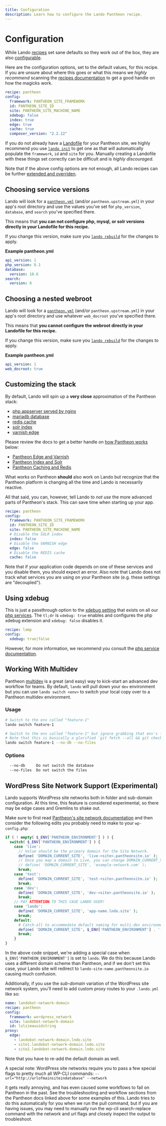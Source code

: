 ```yaml
---
title: Configuration
description: Learn how to configure the Lando Pantheon recipe.
---
```


# Configuration

While Lando [recipes](https://docs.lando.dev/config/recipes.html) set sane defaults so they work out of the box, they are also [configurable](https://docs.lando.dev/config/recipes.html#config).

Here are the configuration options, set to the default values, for this recipe. If you are unsure about where this goes or what this means we *highly recommend* scanning the [recipes documentation](https://docs.lando.dev/config/recipes.html) to get a good handle on how the magicks work.

```yaml
recipe: pantheon
config:
  framework: PANTHEON_SITE_FRAMEWORK
  id: PANTHEON_SITE_ID
  site: PANTHEON_SITE_MACHINE_NAME
  xdebug: false
  index: true
  edge: true
  cache: true
  composer_version: "2.2.12"
```

If you do not already have a [Landofile](https://docs.lando.dev/config/lando.html) for your Pantheon site, we highly recommend you use [`lando init`](https://docs.lando.dev/basics/init.html) to get one as that will automatically populate the `framework`, `id` and `site` for you. Manually creating a Landofile with these things set correctly can be difficult and is *highly discouraged.*

Note that if the above config options are not enough, all Lando recipes can be further [extended and overriden](https://docs.lando.dev/config/recipes.html#extending-and-overriding-recipes).

## Choosing service versions

Lando will look for a [`pantheon.yml`](https://pantheon.io/docs/pantheon-yml/) (and/or `pantheon.upstream.yml`) in your app's root directory and use the values you've set for `php_version`, `database`, and `search` you've specified there.

This means that **you can not configure php, mysql, or solr versions directly in your Landofile for this recipe.**

If you change this version, make sure you [`lando rebuild`](https://docs.lando.dev/cli/rebuild.html) for the changes to apply.

**Example pantheon.yml**

```yaml
api_version: 1
php_version: 8.1
database:
  version: 10.6
search:
  version: 8
```

## Choosing a nested webroot

Lando will look for a [`pantheon.yml`](https://pantheon.io/docs/pantheon-yml/) (and/or `pantheon.upstream.yml`) in your app's root directory and use whatever `web_docroot` you've specified there.

This means that **you cannot configure the webroot directly in your Landofile for this recipe.**

If you change this version, make sure you [`lando rebuild`](https://docs.lando.dev/cli/rebuild.html) for the changes to apply.

**Example pantheon.yml**

```yaml
api_version: 1
web_docroot: true
```

## Customizing the stack

By default, Lando will spin up a **very close** approximation of the Pantheon stack:

* [php appserver served by nginx](https://pantheon.io/docs/application-containers/)
* [mariadb database](https://pantheon.io/blog/using-mariadb-mysql-replacement)
* [redis cache](https://pantheon.io/docs/redis/)
* [solr index](https://pantheon.io/docs/solr/)
* [varnish edge](https://pantheon.io/docs/caching-advanced-topics/)

Please review the docs to get a better handle on [how Pantheon works](https://pantheon.io/how-it-works) below:

*   [Pantheon Edge and Varnish](https://pantheon.io/docs/varnish/)
*   [Pantheon Index and Solr](https://pantheon.io/docs/solr/)
*   [Pantheon Caching and Redis](https://pantheon.io/docs/redis/)

What works on Pantheon **should** also work on Lando but recognize that the Pantheon platform is changing all the time and Lando is necessarily reactive.

All that said, you can, however, tell Lando to *not use* the more advanced parts of Pantheon's stack. This can save time when starting up your app.

```yaml
recipe: pantheon
config:
  framework: PANTHEON_SITE_FRAMEWORK
  id: PANTHEON_SITE_ID
  site: PANTHEON_SITE_MACHINE_NAME
  # Disable the SOLR index
  index: false
  # Disable the VARNISH edge
  edge: false
  # Disable the REDIS cache
  cache: false
```

Note that if your application code depends on one of these services and you disable them, you should expect an error. Also note that Lando does not track what services you are using on your Pantheon site (e.g. these settings are "decoupled").

## Using xdebug

This is just a passthrough option to the [xdebug setting](https://docs.lando.dev/php/config.html#using-xdebug) that exists on all our [php services](https://docs.lando.dev/php). The `tl;dr` is `xdebug: true` enables and configures the php xdebug extension and `xdebug: false` disables it.

```yaml
recipe: lamp
config:
  xdebug: true|false
```

However, for more information, we recommend you consult the [php service documentation](https://docs.lando.dev/php).

## Working With Multidev

Pantheon [multidev](https://pantheon.io/docs/multidev/) is a great (and easy) way to kick-start an advanced dev workflow for teams. By default, `lando` will pull down your `dev` environment but you can use `lando switch <env>` to switch your local copy over to a Pantheon multidev environment.

### Usage

```bash
# Switch to the env called "feature-1"
lando switch feature-1

# Switch to the env called "feature-1" but ignore grabbing that env's files and database
# Note that this is basically a glorified `git fetch --all && git checkout BRANCH`
lando switch feature-1 --no-db --no-files
```

### Options

```bash
  --no-db     Do not switch the database
  --no-files  Do not switch the files
```

## WordPress Site Network Support (Experimental)

Lando supports WordPress site networks both in folder and sub-domain configuration. At this time, this feature is considered experimental, so there may be edge cases and Gremlins to shake out.

Make sure to first read [Pantheon's site network documentation](https://pantheon.io/docs/guides/multisite) and then consider the following edits you probably need to make to your `wp-config.php`:

```php
if ( ! empty( $_ENV['PANTHEON_ENVIRONMENT'] ) ) {
  switch( $_ENV['PANTHEON_ENVIRONMENT'] ) {
    case 'live':
      // Value should be the primary domain for the Site Network.
      define( 'DOMAIN_CURRENT_SITE', 'live-<site>.pantheonsite.io' );
      // Once you map a domain to Live, you can change DOMAIN_CURRENT_SITE
      // define( 'DOMAIN_CURRENT_SITE', 'example-network.com' );
      break;
    case 'test':
      define( 'DOMAIN_CURRENT_SITE', 'test-<site>.pantheonsite.io' );
      break;
    case 'dev':
      define( 'DOMAIN_CURRENT_SITE', 'dev-<site>.pantheonsite.io' );
      break;
    // PAY ATTENTION TO THIS CASE LANDO USER!
    case 'lando':
      define( 'DOMAIN_CURRENT_SITE', 'app-name.lndo.site' );
      break;
    default:
      # Catch-all to accommodate default naming for multi-dev environments.
      define( 'DOMAIN_CURRENT_SITE', $_ENV['PANTHEON_ENVIRONMENT'] . '-' . $_ENV['PANTHEON_SITE_NAME'] . '.pantheonsite.io' );
      break;
    }
}
```

In the above code snippet, we're adding a special case when `$_ENV['PANTHEON_ENVIRONMENT']` is set to `lando`. We do this because Lando uses a different domain scheme than Pantheon, and if we don't set this case, your Lando site will redirect to `lando-site-name.pantheonsite.io` causing much confusion.

Additionally, if you use the _sub-domain_ variation of the WordPress site network system, you'll need to add custom proxy routes to your `.lando.yml` like so:

```yml
name: landobot-network-domain
recipe: pantheon
config:
  framework: wordpress_network
  site: landobot-network-domain
  id: lolzimauuidstring
proxy:
  edge:
    - landobot-network-domain.lndo.site
    - site1.landobot-network-domain.lndo.site
    - site2.landobot-network-domain.lndo.site
```

Note that you have to re-add the default domain as well.

A special note: WordPress site networks require you to pass a few special flags to pretty much all WP-CLI commands: `--url="http://urlofmainsiteindatabase" --network`

it gets really annoying, and has even caused some workflows to fail on Pantheon in the past. See the troubleshooting and workflow sections from the Pantheon docs linked above for some examples of this. Lando tries to do this automatically for you when we run the pull command, but if you are having issues, you may need to manually run the wp-cli search-replace command with the network and url flags and closely inspect the output to troubleshoot.



